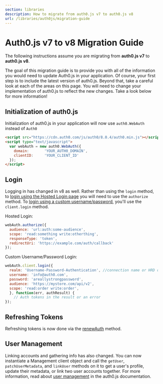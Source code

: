 ```yaml
---
section: libraries
description: How to migrate from auth0.js v7 to auth0.js v8
url: /libraries/auth0js/migration-guide
---
```


# Auth0.js v7 to v8 Migration Guide

The following instructions assume you are migrating from **auth0.js v7** to **auth0.js v8**. 

The goal of this migration guide is to provide you with all of the information you would need to update Auth0.js in your application. Of course, your first step is to include the latest version of auth0.js. Beyond that, take a careful look at each of the areas on this page. You will need to change your implementation of auth0.js to reflect the new changes. Take a look below for more information!

## Initialization of auth0.js

Initialization of auth0.js in your application will now use `auth0.WebAuth` instead of `Auth0`
```html
<script src="https://cdn.auth0.com/js/auth0/8.0.4/auth0.min.js"></script>
<script type="text/javascript">
  var webAuth = new auth0.WebAuth({
    domain:       'YOUR_AUTH0_DOMAIN',
    clientID:     'YOUR_CLIENT_ID'
  });
</script>
```

## Login

Logging in has changed in v8 as well. Rather than using the `login` method, to [login using the Hosted Login page](/libraries/auth0js#hosted-login-page) you will need to use the `authorize` method. To [login using a custom username/password](/libraries/auth0js#custom-username-and-password), you'll use the `client.login` method.

Hosted Login:

```js
webAuth.authorize({
  audience: 'url:auth:some-audience',
  scope: 'read:something write:otherthing',
  responseType: 'token',
  redirectUri: 'https://example.com/auth/callback'
});
```

Custom Username/Password Login:

```js
webAuth.client.login({
  realm: 'Username-Password-Authentication', //connection name or HRD domain
  username: 'info@auth0.com',
  password: 'areallystrongpassword',
  audience: 'https://mystore.com/api/v2',
  scope: 'read:order write:order',
  }, function(err, authResult) {
    // Auth tokens in the result or an error
});
```

## Refreshing Tokens

Refreshing tokens is now done via the [renewAuth](/libraries/auth0js#using-renewauth-to-acquire-new-tokens) method. 


## User Management

Linking accounts and gathering info has also changed. You can now instantiate a Management client object and call the `getUser`, `patchUserMetadata`, and `linkUser` methods on it to get a user's profile, update their metadata, or link two user accounts together. For more information, read about [user management](/libraries/auth0js#user-management) in the auth0.js documentation.
